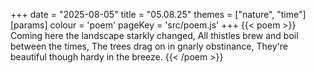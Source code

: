 +++
date = "2025-08-05"
title = "05.08.25"
themes = ["nature", "time"]
[params]
  colour = 'poem'
  pageKey = 'src/poem.js'
+++
{{< poem >}}
Coming here the landscape starkly changed,
All thistles brew and boil between the times,
The trees drag on in gnarly obstinance,
They're beautiful though hardy in the breeze.
{{< /poem >}}